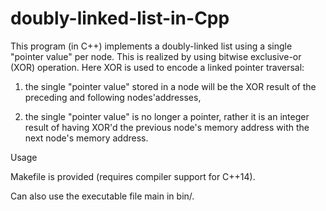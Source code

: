 # doubly-linked-list-in-Cpp

This program (in C++) implements a doubly-linked list using a single "pointer value" per node. This is realized by using bitwise exclusive-or (XOR) operation. Here XOR is used to encode a linked pointer traversal:

1) the single "pointer value" stored in a node will be the XOR result of the preceding and following nodes'addresses, 

2) the single "pointer value" is no longer a pointer, rather it is an integer result of having XOR'd the previous node's memory address with the next node's memory address.


Usage

Makefile is provided (requires compiler support for C++14).

Can also use the executable file main in bin/.
